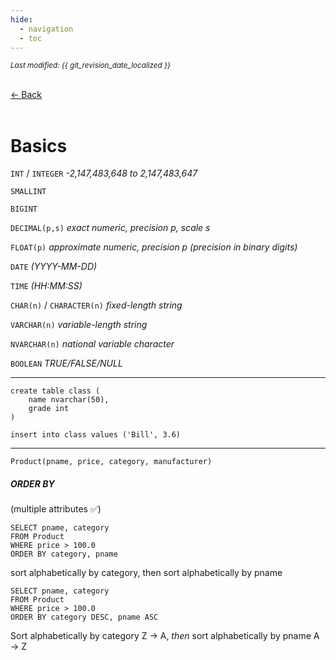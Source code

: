 ```yaml
---
hide:
  - navigation
  - toc
---
```


<small><i>Last modified: {{ git_revision_date_localized }}</i></small>

<div class="back-button">
    <br>
    <a href="javascript:history.back()">← Back</a>
    <br>
    <br>
</div>

# Basics

`INT` / `INTEGER` *-2,147,483,648 to 2,147,483,647*  

`SMALLINT`

`BIGINT`

`DECIMAL(p,s)` *exact numeric, precision p, scale s*

`FLOAT(p)` *approximate numeric, precision p (precision in binary digits)*

`DATE` *(YYYY-MM-DD)*

`TIME` *(HH:MM:SS)*

`CHAR(n)` / `CHARACTER(n)` *fixed-length string*

`VARCHAR(n)` *variable-length string*

`NVARCHAR(n)` *national variable character*

`BOOLEAN` *TRUE/FALSE/NULL*

---

```
create table class (
	name nvarchar(50),
	grade int
)
```

`insert into class values ('Bill', 3.6)`

---

`Product(pname, price, category, manufacturer)`

##### ORDER BY
(multiple attributes ✅)

```
SELECT pname, category  
FROM Product  
WHERE price > 100.0  
ORDER BY category, pname
```
sort alphabetically by category, then sort alphabetically by pname

```
SELECT pname, category  
FROM Product  
WHERE price > 100.0  
ORDER BY category DESC, pname ASC
```

Sort alphabetically by category Z -> A,
*then* sort alphabetically by pname A -> Z
